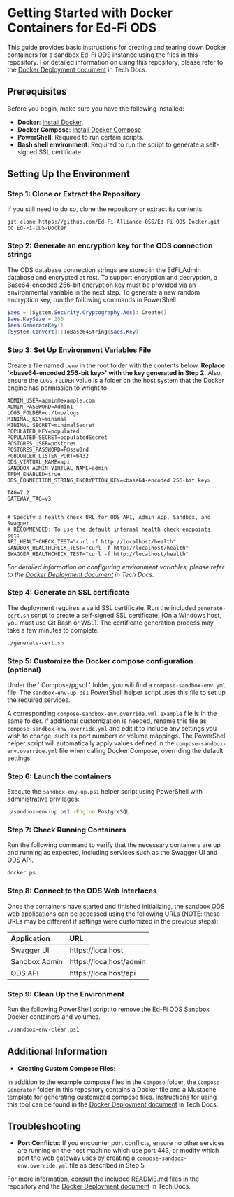 # Getting Started with Docker Containers for Ed-Fi ODS

This guide provides basic instructions for creating and tearing down Docker containers for a sandbox Ed-Fi ODS instance using the files in this repository. For detailed information on using this repository, please refer to the [Docker Deployment document](https://techdocs.ed-fi.org/display/EDFITOOLS/Docker+Deployment) in Tech Docs.

## Prerequisites

Before you begin, make sure you have the following installed:

- **Docker**: [Install Docker](https://docs.docker.com/get-docker/).
- **Docker Compose**: [Install Docker Compose](https://docs.docker.com/compose/install/).
- **PowerShell**: Required to run certain scripts.
- **Bash shell environment**: Required to run the script to generate a self-signed SSL certificate.

## Setting Up the Environment

### Step 1: Clone or Extract the Repository

If you still need to do so, clone the repository or extract its contents.

```
git clone https://github.com/Ed-Fi-Alliance-OSS/Ed-Fi-ODS-Docker.git
cd Ed-Fi-ODS-Docker
```

### Step 2: Generate an encryption key for the ODS connection strings

The ODS database connection strings are stored in the EdFi_Admin database and encrypted at rest. To support encryption and decryption, a Base64-encoded 256-bit encryption key must be provided via an environmental variable in the next step. To generate a new random encryption key, run the following commands in PowerShell.
```PowerShell
$aes = [System.Security.Cryptography.Aes]::Create()
$aes.KeySize = 256
$aes.GenerateKey()
[System.Convert]::ToBase64String($aes.Key)
```


### Step 3: Set Up Environment Variables File

Create a file named `.env` in the root folder with the contents below. **Replace '<base64-encoded 256-bit key>' with the key generated in Step 2.** Also, ensure the `LOGS_FOLDER` value is a folder on the host system that the Docker engine has permission to wright to

```
ADMIN_USER=admin@example.com
ADMIN_PASSWORD=Admin1
LOGS_FOLDER=c:/tmp/logs
MINIMAL_KEY=minimal
MINIMAL_SECRET=minimalSecret
POPULATED_KEY=populated
POPULATED_SECRET=populatedSecret
POSTGRES_USER=postgres
POSTGRES_PASSWORD=P@ssw0rd
PGBOUNCER_LISTEN_PORT=6432
ODS_VIRTUAL_NAME=api
SANDBOX_ADMIN_VIRTUAL_NAME=admin
TPDM_ENABLED=true
ODS_CONNECTION_STRING_ENCRYPTION_KEY=<base64-encoded 256-bit key>

TAG=7.2
GATEWAY_TAG=v3


# Specify a health check URL for ODS API, Admin App, Sandbox, and Swagger.
# RECOMMENDED: To use the default internal health check endpoints, set:
API_HEALTHCHECK_TEST="curl -f http://localhost/health"
SANDBOX_HEALTHCHECK_TEST="curl -f http://localhost/health"
SWAGGER_HEALTHCHECK_TEST="curl -f http://localhost/health"
```

*For detailed information on configuring environment variables, please refer to the [Docker Deployment document](https://techdocs.ed-fi.org/display/EDFITOOLS/Docker+Deployment) in Tech Docs.*


### Step 4: Generate an SSL certificate

The deployment requires a valid SSL certificate. Run the included `generate-cert.sh` script to create a self-signed SSL certificate. (On a Windows host, you must use Git Bash or WSL). The certificate generation process may take a few minutes to complete.
```sh
./generate-cert.sh
```

### Step 5: Customize the Docker compose configuration (optional)

Under the ' Compose/pgsql ' folder, you will find a `compose-sandbox-env.yml` file. The `sandbox-env-up.ps1` PowerShell helper script uses this file to set up the required services.

A corresponding `compose-sandbox-env.override.yml.example` file is in the same folder. If additional customization is needed, rename this file as `compose-sandbox-env.override.yml` and edit it to include any settings you wish to change, such as port numbers or volume mappings. The PowerShell helper script will automatically apply values defined in the `compose-sandbox-env.override.yml` file when calling Docker Compose, overriding the default settings.

### Step 6: Launch the containers

Execute the `sandbox-env-up.ps1` helper script using PowerShell with administrative privileges:

```sh
./sandbox-env-up.ps1 -Engine PostgreSQL
```

### Step 7: Check Running Containers

Run the following command to verify that the necessary containers are up and running as expected, including services such as the Swagger UI and ODS API.

```sh
docker ps
```

### Step 8: Connect to the ODS Web Interfaces

Once the containers have started and finished initializing, the sandbox ODS web applications can be accessed using the following URLs (NOTE: these URLs may be different if settings were customized in the previous steps):

| Application | URL |
|:----------|:----------|
| Swagger UI | https://localhost |
| Sandbox Admin | https://localhost/admin |    |
| ODS API | https://localhost/api |


### Step 9: Clean Up the Environment

Run the following PowerShell script to remove the Ed-Fi ODS Sandbox Docker containers and volumes.

```sh
./sandbox-env-clean.ps1
```

## Additional Information

- **Creating Custom Compose Files**:

In addition to the example compose files in the `Compose` folder,  the `Compose-Generator` folder in this repository contains a Docker file and a Mustache template for generating customized compose files. Instructions for using this tool can be found in the [Docker Deployment document](https://techdocs.ed-fi.org/display/EDFITOOLS/Docker+Deployment) in Tech Docs.


## Troubleshooting

- **Port Conflicts**: If you encounter port conflicts, ensure no other services are running on the host machine which use port 443, or modify which port the web gateway uses by creating a `compose-sandbox-env.override.yml` file as described in Step 5.


For more information, consult the included [README.md](./README.md) files in the repository and the [Docker Deployment document](https://techdocs.ed-fi.org/display/EDFITOOLS/Docker+Deployment) in Tech Docs.

